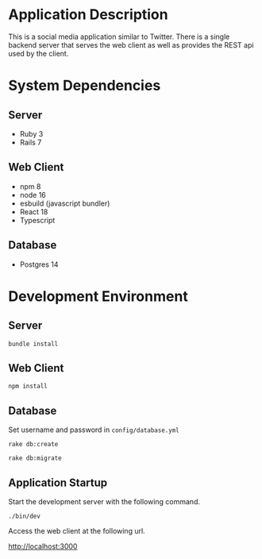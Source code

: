 # Application Description

This is a social media application similar to Twitter. There is a single backend server that serves the web client as well as provides the REST api used by the client.

# System Dependencies

## Server

- Ruby 3
- Rails 7

## Web Client

- npm 8
- node 16
- esbuild (javascript bundler)
- React 18
- Typescript

## Database

- Postgres 14

# Development Environment

## Server

`bundle install`

## Web Client

`npm install`

## Database

Set username and password in `config/database.yml`

`rake db:create`

`rake db:migrate`

## Application Startup

Start the development server with the following command.

`./bin/dev`

Access the web client at the following url.

[http://localhost:3000](http://localhost:3000)
